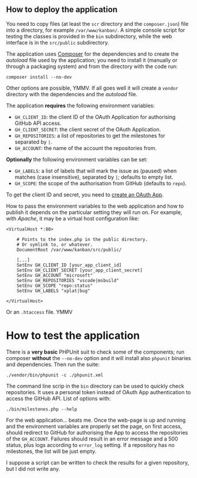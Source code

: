 ## How to deploy the application

You need to copy files (at least the `scr` directory and the `composer.json`) file into a directory, for example `/var/www/kanban/`.
A simple console script for testing the classes is provided in the `bin` subdirectory, while the web interface is in the `src/public` subdirectory.

The application uses [Composer](https://getcomposer.org/) for the dependencies and to create the _autoload_ file used by the application; you need to install it (manually or through a packaging system) and from the directory with the code run:

```
composer install --no-dev
```

Other options are possible, YMMV.
If all goes well it will create a `vendor` directory with the dependencies and the _autoload_ file.

The application **requires** the following environment variables:
* `GH_CLIENT_ID`: the client ID of the OAuth Application for authorising GitHub API access.
* `GH_CLIENT_SECRET`: the client secret of the OAuth Application.
* `GH_REPOSITORIES`: a list of repositories to get the milestones for separated by `|`.
* `GH_ACCOUNT`: the name of the account the repositories from.

**Optionally** the following environment variables can be set:
* `GH_LABELS`: a list of labels that will mark the issue as (paused) when matches (case insensitive), separated by `|`; defaults to empty list.
* `GH_SCOPE`: the scope of the authorisation from GitHub (defaults to `repo`).

To get the client ID and secret, you need to [create an OAuth App](https://developer.github.com/apps/building-oauth-apps/creating-an-oauth-app/). 

How to pass the environment variables to the web application and how to publish it depends on the particular setting they will run on.
For example, with _Apache_, it may be a virtual host configuration like:
```
<VirtualHost *:80>

    # Points to the index.php in the public directory. 
    # Or symlink to, or whatever.
    DocumentRoot /var/www/kanban/src/public/
    
	[...]
	SetEnv GH_CLIENT_ID [your_app_client_id]
	SetEnv GH_CLIENT_SECRET [your_app_client_secret]
	SetEnv GH_ACCOUNT "microsoft"
	SetEnv GH_REPOSITORIES "vscode|msbuild"
	SetEnv GH_SCOPE "repo:status"
	SetEnv GH_LABELS "xplat|bug"

</VirtualHost>
```

Or an `.htaccess` file. YMMV

# How to test the application

There is a **very basic** PHPUnit suit to check some of the components; run composer **without** the `--no-dev` option and it will install also `phpunit` binaries and dependencies.
Then run the suite:
```
./vendor/bin/phpunit -c ./phpunit.xml
```

The command line scrip in the `bin` directory can be used to quickly check repositories. It uses a personal token instead of OAuth App authentication to access the GitHub API.
List of options with:
```
./bin/milestones.php --help
```

For the web application... beats me.
Once the web-page is up and running and the environment variables are properly set the page, on first access, should redirect to GitHub for authorising the App to access the repositories of the `GH_ACCOUNT`.
Failures should result in an error message and a 500 status, plus logs according to `error_log` setting.
If a repository has no milestones, the list will be just empty.

I suppose a script can be written to check the results for a given repository, but I did not write any.